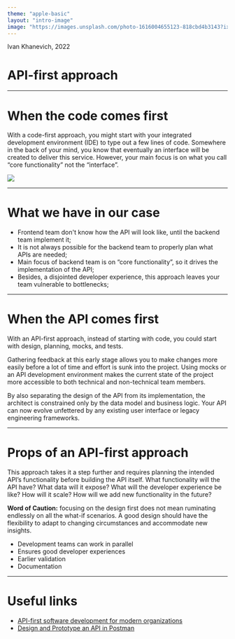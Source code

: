 ```yaml
---
theme: "apple-basic" 
layout: "intro-image"
image: "https://images.unsplash.com/photo-1616004655123-818cbd4b3143?ixlib=rb-1.2.1&ixid=MnwxMjA3fDB8MHxwaG90by1wYWdlfHx8fGVufDB8fHx8&auto=format&fit=crop&w=1470&q=80"
---
```


<div class="absolute top-10">
  <span class="font-700">
    Ivan Khanevich, 2022
  </span>
</div>

<div class="absolute bottom-10 bg-dark-900 bg-opacity-70 rounded-xl px-5">
  <h1>API-first approach</h1>
</div>

---

# When the code comes first

<section class="max-w-screen-sm">
  <p>
    With a code-first approach, you might start with your integrated development environment (IDE) to type out a few lines of code. Somewhere in the back of your mind, you know that eventually an interface will be created to deliver this service. However, your main focus is on what you call “core functionality” not the “interface”.
  </p>
</section>

<section>
  <img src="https://miro.medium.com/max/2000/1*K2MYLutCoDf6HUXQ5tjB1w.png" class="h-60" />
</section>

---

# What we have in our case

- Frontend team don't know how the API will look like, until the backend team implement it;
- It is not always possible for the backend team to properly plan what APIs are needed;
- Main focus of backend team is on “core functionality”, so it drives the implementation of the API;
- Besides, a disjointed developer experience, this approach leaves your team vulnerable to bottlenecks;

---

# When the API comes first

<section class="max-w-screen-sm">
    <p>
      With an API-first approach, instead of starting with code, you could start with design, planning, mocks, and tests.
    </p>
    <p>
      Gathering feedback at this early stage allows you to make changes more easily before a lot of time and effort is sunk  into the project. Using mocks or an API development environment makes the current state of the project more accessible to both technical and non-technical team members.
    </p>
    <p>
        By also separating the design of the API from its implementation, the architect is constrained only by the data model and business logic. Your API can now evolve unfettered by any existing user interface or legacy engineering frameworks.
    </p>
</section>

---

# Props of an API-first approach

<section class="max-w-screen-sm">
  <p>
    This approach takes it a step further and requires planning the intended API’s functionality before building the API itself. What functionality will the API have? What data will it expose? What will the developer experience be like? How will it scale? How will we add new functionality in the future?
  </p>
  <p class='text-red-500'>
    <b>Word of Caution:</b> focusing on the design first does not mean ruminating endlessly on all the what-if scenarios. A good design should have the flexibility to adapt to changing circumstances and accommodate new insights.
  </p>
</section>

- Development teams can work in parallel
- Ensures good developer experiences
- Earlier validation
- Documentation

---

# Useful links

- [API-first software development for modern organizations](https://medium.com/better-practices/api-first-software-development-for-modern-organizations-fdbfba9a66d3)
- [Design and Prototype an API in Postman](https://youtu.be/r4kb3jOSsmk)
